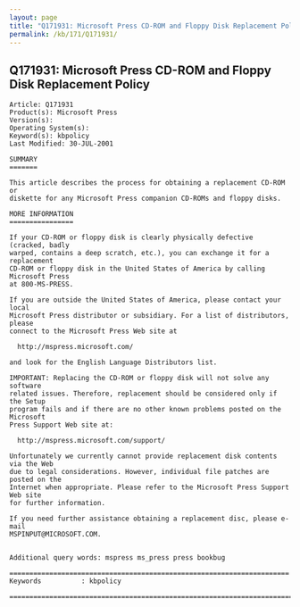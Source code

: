 ```yaml
---
layout: page
title: "Q171931: Microsoft Press CD-ROM and Floppy Disk Replacement Policy"
permalink: /kb/171/Q171931/
---
```


## Q171931: Microsoft Press CD-ROM and Floppy Disk Replacement Policy

	Article: Q171931
	Product(s): Microsoft Press
	Version(s): 
	Operating System(s): 
	Keyword(s): kbpolicy
	Last Modified: 30-JUL-2001
	
	SUMMARY
	=======
	
	This article describes the process for obtaining a replacement CD-ROM or
	diskette for any Microsoft Press companion CD-ROMs and floppy disks.
	
	MORE INFORMATION
	================
	
	If your CD-ROM or floppy disk is clearly physically defective (cracked, badly
	warped, contains a deep scratch, etc.), you can exchange it for a replacement
	CD-ROM or floppy disk in the United States of America by calling Microsoft Press
	at 800-MS-PRESS.
	
	If you are outside the United States of America, please contact your local
	Microsoft Press distributor or subsidiary. For a list of distributors, please
	connect to the Microsoft Press Web site at
	
	  http://mspress.microsoft.com/
	
	and look for the English Language Distributors list.
	
	IMPORTANT: Replacing the CD-ROM or floppy disk will not solve any software
	related issues. Therefore, replacement should be considered only if the Setup
	program fails and if there are no other known problems posted on the Microsoft
	Press Support Web site at:
	
	  http://mspress.microsoft.com/support/
	
	Unfortunately we currently cannot provide replacement disk contents via the Web
	due to legal considerations. However, individual file patches are posted on the
	Internet when appropriate. Please refer to the Microsoft Press Support Web site
	for further information.
	
	If you need further assistance obtaining a replacement disc, please e- mail
	MSPINPUT@MICROSOFT.COM.
	
	
	Additional query words: mspress ms_press press bookbug
	
	======================================================================
	Keywords          : kbpolicy 
	
	=============================================================================
	
